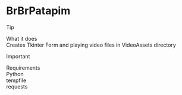 # BrBrPatapim

> [!TIP] 
> What it does<br>
> Creates Tkinter Form and playing video files in VideoAssets directory 

> [!IMPORTANT]
> Requirements<br>
> Python<br>
> tempfile<br>
> requests<br>
